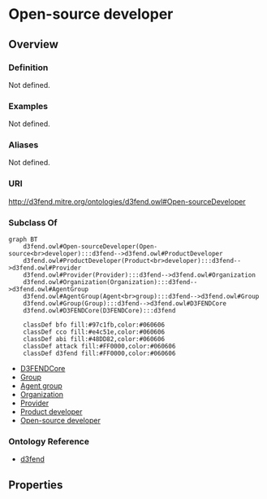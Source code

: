# Open-source developer

## Overview

### Definition
Not defined.

### Examples
Not defined.

### Aliases
Not defined.

### URI
http://d3fend.mitre.org/ontologies/d3fend.owl#Open-sourceDeveloper

### Subclass Of
```mermaid
graph BT
    d3fend.owl#Open-sourceDeveloper(Open-source<br>developer):::d3fend-->d3fend.owl#ProductDeveloper
    d3fend.owl#ProductDeveloper(Product<br>developer):::d3fend-->d3fend.owl#Provider
    d3fend.owl#Provider(Provider):::d3fend-->d3fend.owl#Organization
    d3fend.owl#Organization(Organization):::d3fend-->d3fend.owl#AgentGroup
    d3fend.owl#AgentGroup(Agent<br>group):::d3fend-->d3fend.owl#Group
    d3fend.owl#Group(Group):::d3fend-->d3fend.owl#D3FENDCore
    d3fend.owl#D3FENDCore(D3FENDCore):::d3fend
    
    classDef bfo fill:#97c1fb,color:#060606
    classDef cco fill:#e4c51e,color:#060606
    classDef abi fill:#48DD82,color:#060606
    classDef attack fill:#FF0000,color:#060606
    classDef d3fend fill:#FF0000,color:#060606
```

- [D3FENDCore](/docs/ontology/reference/model/D3FENDCore/D3FENDCore.md)
- [Group](/docs/ontology/reference/model/D3FENDCore/Group/Group.md)
- [Agent group](/docs/ontology/reference/model/D3FENDCore/Group/Agent%20group/Agent%20group.md)
- [Organization](/docs/ontology/reference/model/D3FENDCore/Group/Agent%20group/Organization/Organization.md)
- [Provider](/docs/ontology/reference/model/D3FENDCore/Group/Agent%20group/Organization/Provider/Provider.md)
- [Product developer](/docs/ontology/reference/model/D3FENDCore/Group/Agent%20group/Organization/Provider/Product%20developer/Product%20developer.md)
- [Open-source developer](/docs/ontology/reference/model/D3FENDCore/Group/Agent%20group/Organization/Provider/Product%20developer/Open-source%20developer/Open-source%20developer.md)


### Ontology Reference
- [d3fend](http://d3fend.mitre.org/ontologies/d3fend.owl#)

## Properties
